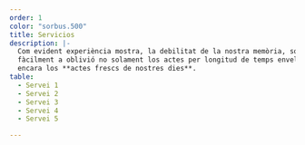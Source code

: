 ```yaml
---
order: 1
color: "sorbus.500"
title: Servicios
description: |-
  Com evident experiència mostra, la debilitat de la nostra memòria, sotsmetent
  fàcilment a oblivió no solament los actes per longitud de temps envellits, mas
  encara los **actes frescs de nostres dies**.
table:
  - Servei 1
  - Servei 2
  - Servei 3
  - Servei 4
  - Servei 5

---
```


